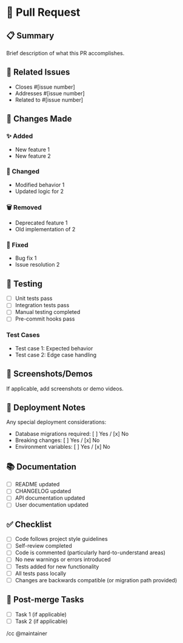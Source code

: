 # 🔀 Pull Request

## 📋 Summary
Brief description of what this PR accomplishes.

## 🔗 Related Issues
- Closes #[issue number]
- Addresses #[issue number]
- Related to #[issue number]

## 🎯 Changes Made
### ✨ Added
- New feature 1
- New feature 2

### 🔄 Changed
- Modified behavior 1
- Updated logic for 2

### 🗑️ Removed
- Deprecated feature 1
- Old implementation of 2

### 🐛 Fixed
- Bug fix 1
- Issue resolution 2

## 🧪 Testing
- [ ] Unit tests pass
- [ ] Integration tests pass
- [ ] Manual testing completed
- [ ] Pre-commit hooks pass

### Test Cases
- Test case 1: Expected behavior
- Test case 2: Edge case handling

## 📸 Screenshots/Demos
If applicable, add screenshots or demo videos.

## 🚀 Deployment Notes
Any special deployment considerations:
- Database migrations required: [ ] Yes / [x] No
- Breaking changes: [ ] Yes / [x] No
- Environment variables: [ ] Yes / [x] No

## 📚 Documentation
- [ ] README updated
- [ ] CHANGELOG updated
- [ ] API documentation updated
- [ ] User documentation updated

## ✅ Checklist
- [ ] Code follows project style guidelines
- [ ] Self-review completed
- [ ] Code is commented (particularly hard-to-understand areas)
- [ ] No new warnings or errors introduced
- [ ] Tests added for new functionality
- [ ] All tests pass locally
- [ ] Changes are backwards compatible (or migration path provided)

## 🎉 Post-merge Tasks
- [ ] Task 1 (if applicable)
- [ ] Task 2 (if applicable)

/cc @maintainer